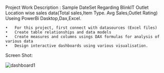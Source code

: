 Project Work Description : 
Sample DateSet Regarding BlinkIT Outlet Location wise sales data(Total sales,Item Type. Avg Sales,Outlet Rating)
Useing PowerBi Dasktop,Dax,Excel.

    •	For this project, first connect with datasources (Excel files)
    •	Create table relationships and data models
    •	Create measures and columns usings DAX formulas for analysis of various data
    •	Design interactive dashboards using various visualisation.

Screen Shot:

![dashboard1](https://github.com/user-attachments/assets/b41b2e99-d7d8-4143-8b4f-1936efb21e24)
